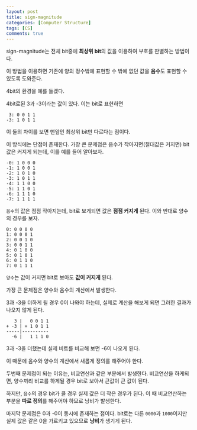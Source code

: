 ```yaml
---
layout: post
title: sign-magnitude
categories: [Computer Structure]
tags: [CS]
comments: true
---
```


sign-magnitude는 전체 bit중에 **최상위 bit**의 값을 이용하여 부호를 판별하는 방법이다.

이 방법을 이용하면 기존에 양의 정수밖에 표현할 수 밖에 없던 값을 **음수**도 표현할 수 있도록 도와준다.

4bit의 환경을 예를 들겠다.

4bit로된 3과 -3이라는 값이 있다. 이는 bit로 표현하면

```
 3: 0 0 1 1
-3: 1 0 1 1
```

이 둘의 차이를 보면 맨앞인 최상위 bit만 다르다는 점이다.

이 방식에는 단점이 존재한다. 가장 큰 문제점은 음수가 작아지면(절대값은 커지면) bit값은 커지게 되는데, 이를 예를 들어 알아보자.

```
-0: 1 0 0 0
-1: 1 0 0 1
-2: 1 0 1 0
-3: 1 0 1 1
-4: 1 1 0 0
-5: 1 1 0 1
-6: 1 1 1 0
-7: 1 1 1 1
```

`음수`의 값은 점점 작아지는데, bit로 보게되면 값은 **점점 커지게** 된다. 이와 반대로 양수의 경우를 보자.

```
0: 0 0 0 0
1: 0 0 0 1
2: 0 0 1 0
3: 0 0 1 1
4: 0 1 0 0
5: 0 1 0 1
6: 0 1 1 0
7: 0 1 1 1
```

`양수`는 값이 커지면 bit로 보아도 **값이 커지게** 된다. 

가장 큰 문제점은 양수와 음수의 계산에서 발생한다.

3과 -3을 더하게 될 경우 0이 나와야 하는데, 실제로 계산을 해보게 되면 그러한 결과가 나오지 않게 된다.

```
   3 |   0 0 1 1
+ -3 | + 1 0 1 1
-----|----------
  -6 |   1 1 1 0
```

3과 -3을 더했는데 실제 비트를 비교해 보면 -6이 나오게 된다.

이 때문에 음수와 양수의 계산에서 새롭게 정의를 해주어야 한다.

두번째 문제점이 되는 이유는, 비교연산과 같은 부분에서 발생한다. 비교연산을 하게되면, 양수끼리 비교를 하게될 경우 bit로 보아서 큰값이 큰 값이 된다.

하지만, `음수`의 경우 bit가 클 경우 실제 값은 더 작은 경우가 된다. 이 때 비교연산하는 부분을 **따로 정의**를 해주어야 하므로 낭비가 발생한다.

마지막 문제점은 0과 -0이 동시에 존재하는 점이다. bit로는 다른 `0000`과 `1000`이지만 실제 값은 같은 0을 가르키고 있으므로 **낭비**가 생기게 된다.